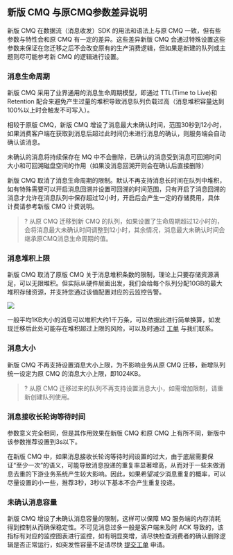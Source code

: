 ##  新版 CMQ 与原CMQ参数差异说明

新版 CMQ 在数据流（消息收发）SDK 的用法和语法上与原 CMQ 一致，但有些参数与特性会和原 CMQ 有一定的差异。这些差异新版 CMQ 会通过特殊设置这些参数来保证在您迁移之后不会改变原有的生产消费逻辑，但如果是新建的队列或主题则尽可能参考新 CMQ 的逻辑进行设置。

### 消息生命周期
新版 CMQ 采用了业界通用的消息生命周期模型，即通过 TTL(Time to Live)和 Retention 配合来避免产生过量的堆积导致消息队列负载过高（消息堆积容量达到100%以上时会触发不可写入）。

相较于原版 CMQ，新版 CMQ 增设了消息最大未确认时间，范围30秒到12小时，如果消费客户端在获取到消息后超过此时间仍未进行消息的确认，则服务端会自动确认该消息。

未确认的消息将持续保存在 MQ 中不会删除，已确认的消息受到消息可回溯时间大小和可回溯磁盘空间的作用（如果没消息回溯开则会在确认后直接删除）

新版 CMQ 取消了消息生命周期的限制。默认不再支持消息长时间在队列中堆积，如有特殊需要可以开启消息回溯并设置可回溯的时间范围，只有开启了消息回溯的消息才允许在消息队列中保存超过12小时，开启后会产生一定的存储费用，具体计费请参考新版 CMQ 计费说明。

>? 从原 CMQ 迁移到新 CMQ 的队列，如果设置了生命周期超过12小时的，会将消息最大未确认时间调整到12小时，其余情况，消息最大未确认时间会继承原CMQ消息生命周期的值。

### 消息堆积上限

新版 CMQ 取消了原版 CMQ 关于消息堆积条数的限制，理论上只要存储资源满足，可以无限堆积。但实际从硬件层面出发，我们会给每个队列分配10GB的最大堆积存储资源，并支持您通过该值配置对应的云监控告警。

![](https://qcloudimg.tencent-cloud.cn/raw/3ca2d9c0dc1030373d365e7df9003514.png)

一般平均1KB大小的消息可以堆积大约1千万条，可以依据此进行简单换算，如发现迁移后此处可能存在堆积超过上限的风险，可以及时通过 [工单](https://console.cloud.tencent.com/workorder/category?level1_id=876&level2_id=947&source=14&data_title=%E6%B6%88%E6%81%AF%E9%98%9F%E5%88%97%20CMQ&step=1) 与我们联系。

### 消息大小
新版 CMQ 不再支持设置消息大小上限，为不影响业务从原 CMQ 迁移，新增队列统一设定为原 CMQ 的消息大小上限，即1024KB。

>? 从原 CMQ 迁移过来的队列不再支持设置消息大小，如需增加限制，请重新创建队列使用。


### 消息接收长轮询等待时间

参数意义完全相同，但是其作用效果在新版 CMQ 和原 CMQ 上有所不同，新版中该参数推荐设置到3s以下。

在新版 CMQ 中，如果消息接收长轮询等待时间设置的过大，由于底层需要保证“至少一次”的语义，可能导致消息投递的重复率显著增高，从而对于一些未做消息去重的下游业务系统产生较大影响。因此，如果希望减少消息重复的概率，可以尽量设置的小一些，推荐3秒，3秒以下基本不会产生重复投递。

### 未确认消息容量
新版 CMQ 增设了未确认消息容量的限制，这样可以保障 MQ 服务端的内存消耗得到控制从而确保稳定性。不可见消息过多一般是客户端未及时 ACK 导致的，该指标有对应的监控图表进行监控，如有明显突增，请尽快检查消费者的确认删除逻辑是否正常运行，如突发性容量不足请尽快 [提交工单](https://console.cloud.tencent.com/workorder/category?level1_id=876&level2_id=947&source=14&data_title=%E6%B6%88%E6%81%AF%E9%98%9F%E5%88%97%20CMQ&step=1) 申请。

